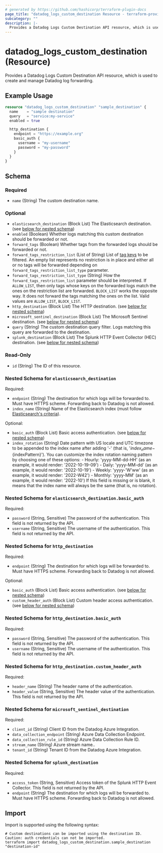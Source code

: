 ```yaml
---
# generated by https://github.com/hashicorp/terraform-plugin-docs
page_title: "datadog_logs_custom_destination Resource - terraform-provider-datadog"
subcategory: ""
description: |-
  Provides a Datadog Logs Custom Destination API resource, which is used to create and manage Datadog log forwarding.
---
```


# datadog_logs_custom_destination (Resource)

Provides a Datadog Logs Custom Destination API resource, which is used to create and manage Datadog log forwarding.

## Example Usage

```terraform
resource "datadog_logs_custom_destination" "sample_destination" {
  name    = "sample destination"
  query   = "service:my-service"
  enabled = true

  http_destination {
    endpoint = "https://example.org"
    basic_auth {
      username = "my-username"
      password = "my-password"
    }
  }
}
```

<!-- schema generated by tfplugindocs -->
## Schema

### Required

- `name` (String) The custom destination name.

### Optional

- `elasticsearch_destination` (Block List) The Elasticsearch destination. (see [below for nested schema](#nestedblock--elasticsearch_destination))
- `enabled` (Boolean) Whether logs matching this custom destination should be forwarded or not.
- `forward_tags` (Boolean) Whether tags from the forwarded logs should be forwarded or not.
- `forward_tags_restriction_list` (List of String) List of [tag keys](https://docs.datadoghq.com/getting_started/tagging/#define-tags) to be filtered.
				An empty list represents no restriction is in place and either all or no tags will be
				forwarded depending on `forward_tags_restriction_list_type` parameter.
- `forward_tags_restriction_list_type` (String) How the `forward_tags_restriction_list` parameter should be interpreted.
				If `ALLOW_LIST`, then only tags whose keys on the forwarded logs match the ones on the restriction list
				are forwarded.
				`BLOCK_LIST` works the opposite way. It does not forward the tags matching the ones on the list. Valid values are `ALLOW_LIST`, `BLOCK_LIST`.
- `http_destination` (Block List) The HTTP destination. (see [below for nested schema](#nestedblock--http_destination))
- `microsoft_sentinel_destination` (Block List) The Microsoft Sentinel destination. (see [below for nested schema](#nestedblock--microsoft_sentinel_destination))
- `query` (String) The custom destination query filter. Logs matching this query are forwarded to the destination.
- `splunk_destination` (Block List) The Splunk HTTP Event Collector (HEC) destination. (see [below for nested schema](#nestedblock--splunk_destination))

### Read-Only

- `id` (String) The ID of this resource.

<a id="nestedblock--elasticsearch_destination"></a>
### Nested Schema for `elasticsearch_destination`

Required:

- `endpoint` (String) The destination for which logs will be forwarded to. Must have HTTPS scheme. Forwarding back to Datadog is not allowed.
- `index_name` (String) Name of the Elasticsearch index (must follow [Elasticsearch's criteria](https://www.elastic.co/guide/en/elasticsearch/reference/8.11/indices-create-index.html#indices-create-api-path-params)).

Optional:

- `basic_auth` (Block List) Basic access authentication. (see [below for nested schema](#nestedblock--elasticsearch_destination--basic_auth))
- `index_rotation` (String) Date pattern with US locale and UTC timezone to be appended to the index name after adding '-'
							(that is, '${index_name}-${indexPattern}').
							You can customize the index rotation naming pattern by choosing one of these options:
							- Hourly: 'yyyy-MM-dd-HH' (as an example, it would render: '2022-10-19-09')
							- Daily: 'yyyy-MM-dd' (as an example, it would render: '2022-10-19')
							- Weekly: 'yyyy-'W'ww' (as an example, it would render: '2022-W42')
							- Monthly: 'yyyy-MM' (as an example, it would render: '2022-10')
							If this field is missing or is blank, it means that the index name will always be the same
							(that is, no rotation).

<a id="nestedblock--elasticsearch_destination--basic_auth"></a>
### Nested Schema for `elasticsearch_destination.basic_auth`

Required:

- `password` (String, Sensitive) The password of the authentication. This field is not returned by the API.
- `username` (String, Sensitive) The username of the authentication. This field is not returned by the API.



<a id="nestedblock--http_destination"></a>
### Nested Schema for `http_destination`

Required:

- `endpoint` (String) The destination for which logs will be forwarded to. Must have HTTPS scheme. Forwarding back to Datadog is not allowed.

Optional:

- `basic_auth` (Block List) Basic access authentication. (see [below for nested schema](#nestedblock--http_destination--basic_auth))
- `custom_header_auth` (Block List) Custom header access authentication. (see [below for nested schema](#nestedblock--http_destination--custom_header_auth))

<a id="nestedblock--http_destination--basic_auth"></a>
### Nested Schema for `http_destination.basic_auth`

Required:

- `password` (String, Sensitive) The password of the authentication. This field is not returned by the API.
- `username` (String, Sensitive) The username of the authentication. This field is not returned by the API.


<a id="nestedblock--http_destination--custom_header_auth"></a>
### Nested Schema for `http_destination.custom_header_auth`

Required:

- `header_name` (String) The header name of the authentication.
- `header_value` (String, Sensitive) The header value of the authentication. This field is not returned by the API.



<a id="nestedblock--microsoft_sentinel_destination"></a>
### Nested Schema for `microsoft_sentinel_destination`

Required:

- `client_id` (String) Client ID from the Datadog Azure Integration.
- `data_collection_endpoint` (String) Azure Data Collection Endpoint.
- `data_collection_rule_id` (String) Azure Data Collection Rule ID.
- `stream_name` (String) Azure stream name..
- `tenant_id` (String) Tenant ID from the Datadog Azure Integration.


<a id="nestedblock--splunk_destination"></a>
### Nested Schema for `splunk_destination`

Required:

- `access_token` (String, Sensitive) Access token of the Splunk HTTP Event Collector. This field is not returned by the API.
- `endpoint` (String) The destination for which logs will be forwarded to. Must have HTTPS scheme. Forwarding back to Datadog is not allowed.

## Import

Import is supported using the following syntax:

```shell
# Custom destinations can be imported using the destination ID. Caution: auth credentials can not be imported.
terraform import datadog_logs_custom_destination.sample_destination "destination-id"
```
